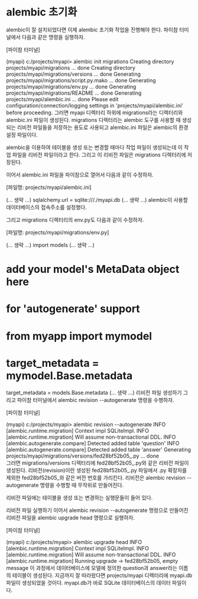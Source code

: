 
# alembic 초기화

alembic이 잘 설치되었다면 이제 alembic 초기화 작업을 진행해야 한다. 파이참 터미널에서 다음과 같은 명령을 실행하자.

[파이참 터미널]

(myapi) c:/projects/myapi> alembic init migrations
  Creating directory projects/myapi/migrations ...  done
  Creating directory projects/myapi/migrations/versions ...  done
  Generating projects/myapi/migrations/script.py.mako ...  done
  Generating projects/myapi/migrations/env.py ...  done
  Generating projects/myapi/migrations/README ...  done
  Generating projects/myapi/alembic.ini ...  done
  Please edit configuration/connection/logging settings in 'projects/myapi/alembic.ini' before proceeding.
그러면 myapi 디렉터리 하위에 migrations라는 디렉터리와 alembic.ini 파일이 생성된다. migrations 디렉터리는 alembic 도구를 사용할 때 생성되는 리비전 파일들을 저장하는 용도로 사용되고 alembic.ini 파일은 alembic의 환경설정 파일이다.

alembic을 이용하여 테이블을 생성 또는 변경할 때마다 작업 파일이 생성되는데 이 작업 파일을 리비전 파일이라고 한다. 그리고 이 리비전 파일은 migrations 디렉터리에 저장된다.

이어서 alembic.ini 파일을 파이참으로 열어서 다음과 같이 수정하자.

[파일명: projects/myapi/alembic.ini]

(... 생략 ...)
sqlalchemy.url = sqlite:///./myapi.db
(... 생략 ...)
alembic이 사용할 데이터베이스의 접속주소를 설정했다.

그리고 migrations 디렉터리의 env.py도 다음과 같이 수정하자.

[파일명: projects/myapi/migrations/env.py]

(... 생략 ...)
import models
(... 생략 ...)

# add your model's MetaData object here

# for 'autogenerate' support

# from myapp import mymodel

# target_metadata = mymodel.Base.metadata

target_metadata = models.Base.metadata
(... 생략 ...)
리비전 파일 생성하기
그리고 파이참 터미널에서 alembic revision --autogenerate 명령을 수행하자.

[파이참 터미널]

(myapi) c:/projects/myapi> alembic revision --autogenerate
INFO  [alembic.runtime.migration] Context impl SQLiteImpl.
INFO  [alembic.runtime.migration] Will assume non-transactional DDL.
INFO  [alembic.autogenerate.compare] Detected added table 'question'
INFO  [alembic.autogenerate.compare] Detected added table 'answer'
  Generating projects/myapi/migrations/versions/fed28bf52b05_.py ...  done  
그러면 migrations/versions 디렉터리에 fed28bf52b05_.py와 같은 리비전 파일이 생성된다. 리비전(revision)이란 생성된 fed28bf52b05_.py 파일에서 .py 확장자를 제외한 fed28bf52b05_와 같은 버전 번호를 가리킨다. 리비전은 alembic revision --autogenerate 명령을 수행할 때 무작위로 만들어진다.

리비전 파일에는 테이블을 생성 또는 변경하는 실행문들이 들어 있다.

리비전 파일 실행하기
이어서 alembic revision --autogenerate 명령으로 만들어진 리비전 파일을 alembic upgrade head 명령으로 실행하자.

[파이참 터미널]

(myapi) c:/projects/myapi> alembic upgrade head
INFO  [alembic.runtime.migration] Context impl SQLiteImpl.
INFO  [alembic.runtime.migration] Will assume non-transactional DDL.
INFO  [alembic.runtime.migration] Running upgrade  -> fed28bf52b05, empty message
이 과정에서 데이터베이스에 모델에 정의한 question과 answer라는 이름의 테이블이 생성된다. 지금까지 잘 따라왔다면 projects/myapi 디렉터리에 myapi.db 파일이 생성되었을 것이다. myapi.db가 바로 SQLite 데이터베이스의 데이터 파일이다.
